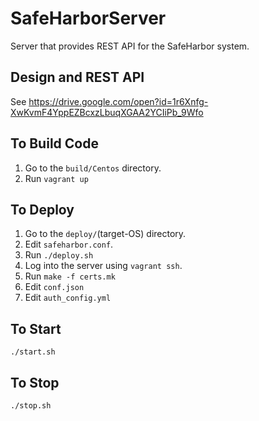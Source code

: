 # SafeHarborServer
Server that provides REST API for the SafeHarbor system.
## Design and REST API
See https://drive.google.com/open?id=1r6Xnfg-XwKvmF4YppEZBcxzLbuqXGAA2YCIiPb_9Wfo
## To Build Code
1. Go to the <code>build/Centos</code> directory.
2. Run <code>vagrant up</code>

## To Deploy
1. Go to the <code>deploy/</code>(target-OS) directory.
2. Edit <code>safeharbor.conf</code>.
3. Run <code>./deploy.sh</code>
4. Log into the server using <code>vagrant ssh</code>.
5. Run <code>make -f certs.mk</code>
6. Edit <code>conf.json</code>
7. Edit <code>auth_config.yml</code>

## To Start
<code>./start.sh</code>

## To Stop
<code>./stop.sh</code>
